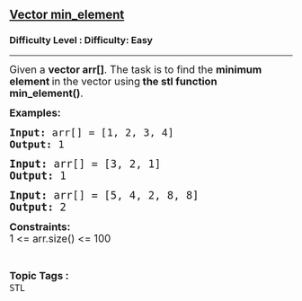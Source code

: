 <h2><a href="https://www.geeksforgeeks.org/problems/vector-min-element--151110/1?page=3&difficulty=Basic,Easy&status=unsolved,attempted&sortBy=accuracy">Vector min_element</a></h2><h3>Difficulty Level : Difficulty: Easy</h3><hr><div class="problems_problem_content__Xm_eO"><p><span style="font-size: 18px;">Given a&nbsp;<strong>vector arr[]</strong>. The task is to find the&nbsp;<strong>minimum element&nbsp;</strong>in the vector using<strong>&nbsp;the stl function min_element()</strong>.</span></p>
<p><strong><span style="font-size: 18px;">Examples:</span></strong></p>
<pre><strong><span style="font-size: 18px;">Input: </span></strong><span style="font-size: 18px;">arr[] = [1, 2, 3, 4]<br><strong>Output: </strong>1</span></pre>
<pre><span style="font-size: 14pt;"><strong>Input: </strong>arr[] = [3, 2, 1]<br><strong>Output: </strong>1<br></span></pre>
<pre><span style="font-size: 14pt;"><strong>Input: </strong>arr[] = [5, 4, 2, 8, 8]</span><br><span style="font-size: 14pt;"><strong>Output: </strong>2</span></pre>
<p><span style="font-size: 18px;"><strong>Constraints:</strong><br>1 &lt;= arr.size() &lt;= 100</span></p></div><br><p><span style=font-size:18px><strong>Topic Tags : </strong><br><code>STL</code>&nbsp;